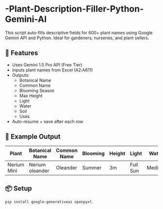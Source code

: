 # -Plant-Description-Filler-Python-Gemini-AI
This script auto-fills descriptive fields for 600+ plant names using Google Gemini API and Python. Ideal for gardeners, nurseries, and plant sellers.

## 🔧 Features

- Uses Gemini 1.5 Pro API (Free Tier)
- Inputs plant names from Excel (A2:A611)
- Outputs:
  - Botanical Name
  - Common Name
  - Blooming Season
  - Max Height
  - Light
  - Water
  - Soil
  - Uses
- Auto-resume + save after each row

## 🧪 Example Output

| Plant               | Botanical Name | Common Name | Blooming | Height | Light     | Water | Soil | Uses         |
|--------------------|----------------|-------------|----------|--------|-----------|-------|------|--------------|
| Nerium Mini        | Nerium oleander| Oleander    | Summer   | 3m     | Full Sun  | Medium| Loamy| Ornamental   |

## 📦 Setup

```bash
pip install google-generativeai openpyxl
